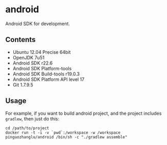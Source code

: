 android
=======

Android SDK for development.

## Contents

* Ubuntu 12.04 Precise 64bit
* OpenJDK 7u51
* Android SDK r22.6
* Android SDK Platform-tools
* Android SDK Build-tools r19.0.3
* Android SDK Platform API level 17
* Git 1.7.9.5

## Usage

For example, if you want to build android project, and the project includes `gradlew`, then just do this:

    cd /path/to/project
    docker run -t -i -v `pwd`:/workspace -w /workspace pinguozhanglu/android /bin/sh -c "./gradlew assemble"
